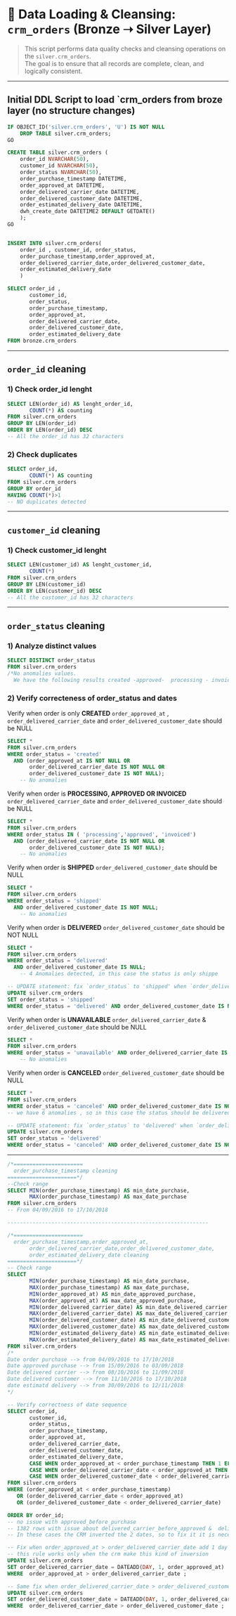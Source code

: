 # 🧹 Data Loading & Cleansing: `crm_orders` (Bronze ➝ Silver Layer)


> This script performs data quality checks and cleansing operations on the `silver.crm_orders`.  
> The goal is to ensure that all records are complete, clean, and logically consistent.

---
## Initial DDL Script to load `crm_orders from broze layer (no structure changes)


```sql
IF OBJECT_ID('silver.crm_orders', 'U') IS NOT NULL
	DROP TABLE silver.crm_orders;
GO

CREATE TABLE silver.crm_orders (
    order_id NVARCHAR(50),
	customer_id NVARCHAR(50),
    order_status NVARCHAR(50),
	order_purchase_timestamp DATETIME,
	order_approved_at DATETIME,
	order_delivered_carrier_date DATETIME,
	order_delivered_customer_date DATETIME,
	order_estimated_delivery_date DATETIME,
	dwh_create_date DATETIME2 DEFAULT GETDATE()
    );
GO


INSERT INTO silver.crm_orders(
	order_id , customer_id, order_status,
	order_purchase_timestamp,order_approved_at,
	order_delivered_carrier_date,order_delivered_customer_date,
	order_estimated_delivery_date
	)

SELECT order_id ,
	   customer_id,
	   order_status,
	   order_purchase_timestamp,
	   order_approved_at,
	   order_delivered_carrier_date,
	   order_delivered_customer_date,
	   order_estimated_delivery_date
FROM bronze.crm_orders
```
---

## `order_id` cleaning
### 1) Check order_id lenght
```sql
SELECT LEN(order_id) AS lenght_order_id,
	   COUNT(*) AS counting
FROM silver.crm_orders
GROUP BY LEN(order_id)
ORDER BY LEN(order_id) DESC
-- All the order_id has 32 characters
```

### 2) Check duplicates
```sql
SELECT order_id,
	   COUNT(*) AS counting
FROM silver.crm_orders
GROUP BY order_id
HAVING COUNT(*)>1
-- NO duplicates detected
```
---


## `customer_id` cleaning
### 1) Check customer_id lenght
```sql
SELECT LEN(customer_id) AS lenght_customer_id,
	   COUNT(*)
FROM silver.crm_orders
GROUP BY LEN(customer_id)
ORDER BY LEN(customer_id) DESC
-- All the customer_id has 32 characters
```
---


## `order_status` cleaning
### 1) Analyze distinct values
```sql
SELECT DISTINCT order_status
FROM silver.crm_orders
/*No anomalies values.
  We have the following results created -approved-  processing - invoiced - shipped- delivered - unavailable - canceled*/
```


### 2) Verify correcteness of order_status and dates
Verify when order is only **CREATED** `order_approved_at` , `order_delivered_carrier_date` and `order_delivered_customer_date` should be NULL
```sql
SELECT *
FROM silver.crm_orders
WHERE order_status = 'created'
  AND (order_approved_at IS NOT NULL OR
	   order_delivered_carrier_date IS NOT NULL OR 
	   order_delivered_customer_date IS NOT NULL);
	-- No anomalies
```

Verify when order is **PROCESSING, APPROVED OR INVOICED** `order_delivered_carrier_date` and `order_delivered_customer_date` should be NULL
```sql
SELECT *
FROM silver.crm_orders
WHERE order_status IN ( 'processing','approved', 'invoiced')
  AND (order_delivered_carrier_date IS NOT NULL OR 
	   order_delivered_customer_date IS NOT NULL);
	-- No anomalies
```

Verify when order is **SHIPPED** `order_delivered_customer_date` should be NULL
```sql
SELECT *
FROM silver.crm_orders
WHERE order_status = 'shipped'
  AND order_delivered_customer_date IS NOT NULL;
	-- No anomalies
```

Verify when order is **DELIVERED** `order_delivered_customer_date` should be NOT NULL
```sql
SELECT *
FROM silver.crm_orders
WHERE order_status = 'delivered'
  AND order_delivered_customer_date IS NULL;
	-- 4 Anomalies detected, in this case the status is only shippe

-- UPDATE statement: fix `order_status` to 'shipped' when `order_delivered_customer_date` IS NULL
UPDATE silver.crm_orders
SET order_status = 'shipped'
WHERE order_status = 'delivered' AND order_delivered_customer_date IS NULL
```


Verify when order is **UNAVAILABLE** `order_delivered_carrier_date` & `order_delivered_customer_date` should be  NULL
```sql
SELECT *
FROM silver.crm_orders
WHERE order_status = 'unavailable' AND order_delivered_carrier_date IS NOT NULL AND order_delivered_customer_date IS NOT NULL
	-- No anomalies
```

Verify when order is **CANCELED** `order_delivered_customer_date` should be  NULL
```sql
SELECT *
FROM silver.crm_orders
WHERE order_status = 'canceled' AND order_delivered_customer_date IS NOT NULL
-- we have 6 anomalies , so in this case the status should be delivered

-- UPDATE statement: fix `order_status` to 'delivered' when `order_delivered_customer_date` IS NOT NULL
UPDATE silver.crm_orders
SET order_status = 'delivered'
WHERE order_status = 'canceled' AND order_delivered_customer_date IS NOT NULL
```
---


```sql
/*======================
  order_purchase_timestamp cleaning
======================*/
--Check range
SELECT MIN(order_purchase_timestamp) AS min_date_purchase,
	   MAX(order_purchase_timestamp) AS max_date_purchase
FROM silver.crm_orders
-- From 04/09/2016 to 17/10/2018

----------------------------------------------------------------

/*======================
  order_purchase_timestamp,order_approved_at,
	   order_delivered_carrier_date,order_delivered_customer_date,
	   order_estimated_delivery_date cleaning
======================*/
-- Check range
SELECT 
	   MIN(order_purchase_timestamp) AS min_date_purchase,
	   MAX(order_purchase_timestamp) AS max_date_purchase,
	   MIN(order_approved_at) AS min_date_approved_purchase,
	   MAX(order_approved_at) AS max_date_approved_purchase,
	   MIN(order_delivered_carrier_date) AS min_date_delivered_carrier,
	   MAX(order_delivered_carrier_date) AS max_date_delivered_carrier,
	   MIN(order_delivered_customer_date) AS min_date_delivered_customer,
	   MAX(order_delivered_customer_date) AS max_date_delivered_customer,
	   MIN(order_estimated_delivery_date) AS min_date_estimated_delivery,
	   MAX(order_estimated_delivery_date) AS max_date_estimated_delivery
FROM silver.crm_orders
/*
Date order purchase --> from 04/09/2016 to 17/10/2018
Date approved purchase --> from 15/09/2016 to 03/09/2018
Date delivered carrier --> from 08/10/2016 to 11/09/2018
Date delivered customer --> from 11/10/2016 to 17/10/2018
date estimatd delivery --> from 30/09/2016 to 12/11/2018
*/

-- Verify correctness of date sequence
SELECT order_id,
       customer_id,
       order_status,
       order_purchase_timestamp,
       order_approved_at,
       order_delivered_carrier_date,
       order_delivered_customer_date,
       order_estimated_delivery_date,
       CASE WHEN order_approved_at < order_purchase_timestamp THEN 1 ELSE 0 END AS approved_before_purchase,
       CASE WHEN order_delivered_carrier_date < order_approved_at THEN 1 ELSE 0 END AS delivered_carrier_before_approved,
       CASE WHEN order_delivered_customer_date < order_delivered_carrier_date THEN 1 ELSE 0 END AS delivered_customer_before_carrier
FROM silver.crm_orders
WHERE (order_approved_at < order_purchase_timestamp)
   OR (order_delivered_carrier_date < order_approved_at)
   OR (order_delivered_customer_date < order_delivered_carrier_date)

ORDER BY order_id;
-- no issue with approved_before_purchase
-- 1382 rows with issue about delivered_carrier_before_approved &  delivered_customer_before_carrier
-- In these cases the CRM inverted the 2 dates, so to fix it it is necessary to replace inverting dates

-- Fix when order_approved_at > order_delivered_carrier_date add 1 day because it will be sent the day after (BUSINESS RULE)
-- this rule works only when the crm make this kind of inversion
UPDATE silver.crm_orders
SET order_delivered_carrier_date = DATEADD(DAY, 1, order_approved_at)
WHERE  order_approved_at > order_delivered_carrier_date ;

-- Same fix when order_delivered_carrier_date > order_delivered_customer_date
UPDATE silver.crm_orders
SET order_delivered_customer_date = DATEADD(DAY, 1, order_delivered_carrier_date)
WHERE  order_delivered_carrier_date > order_delivered_customer_date ;
```





